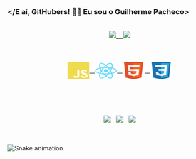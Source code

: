 <br>

### </E aí, GitHubers! 🙋‍♂ Eu sou o Guilherme Pacheco>

<br>
<div align="center">
    <a href="https://github.com/guisant">
    <img height="180em" src="https://github-readme-stats.vercel.app/api?username=guisant&show_icons=true&theme=codeSTACKr"/>
    &nbsp;&nbsp;
    <img height="180em" src="https://github-readme-stats.vercel.app/api/top-langs/?username=guisant&layout=compact&theme=codeSTACKr"/>
</div>
<br>
<br>
<br>

<div style="display: inline_block" align="center">
    <img align="center" alt="icon-Js" height="40" width="50" src="https://raw.githubusercontent.com/devicons/devicon/master/icons/javascript/javascript-plain.svg">
    &nbsp;
    <img align="center" alt="icon-React" height="40" width="50" src="https://raw.githubusercontent.com/devicons/devicon/master/icons/react/react-original.svg">
    &nbsp;
    <img align="center" alt="icon-HTML" height="40" width="50" src="https://raw.githubusercontent.com/devicons/devicon/master/icons/html5/html5-original.svg">
    &nbsp;
    <img align="center" alt="icon-CSS" height="40" width="50" src="https://raw.githubusercontent.com/devicons/devicon/master/icons/css3/css3-original.svg">
</div>  
<br>

##

<br>
<br>
<div align="center"> 
    <a href="https://instagram.com/_guuihsant" target="_blank"><img src="https://img.shields.io/badge/-Instagram-%23E4405F?style=for-the-badge&logo=instagram&logoColor=white" target="_blank"></a>
    &nbsp;
    <a href = "mailto:guilhermepacheco253@gmail.com"><img src="https://img.shields.io/badge/-Gmail-%23333?style=for-the-badge&logo=gmail&logoColor=white" target="_blank"></a>
    &nbsp;
    <a href="https://www.linkedin.com/in/guilherme-pacheco-a1480a1a7/" target="_blank"><img src="https://img.shields.io/badge/-LinkedIn-%230077B5?style=for-the-badge&logo=linkedin&logoColor=white" target="_blank"></a> 
</div>
<br>

##

![Snake animation](https://github.com/guisant/guisant/blob/output/github-contribution-grid-snake.svg)


